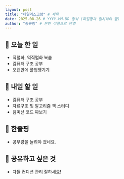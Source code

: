 ```yaml
---
layout: post
title: "데일리스크럼" # 제목
date: 2025-08-26 # YYYY-MM-DD 형식 (파일명과 일치해야 함)
author: "송규림" # 본인 이름으로 변경
---
```


## 📝 오늘 한 일

- 직렬화, 역직렬화 복습
- 컴퓨터 구조 공부
- 오랜만에 풀업땡기기

## 🎯 내일 할 일

- 컴퓨터 구조 공부
- 자료구조 및 알고리즘 책 스터디
- 팀미션 코드 짜보기

## 💭 한줄평

- 공부량을 늘려야 겠네요.

## 🔗 공유하고 싶은 것

- 다들 컨디션 관리 잘하세요! 